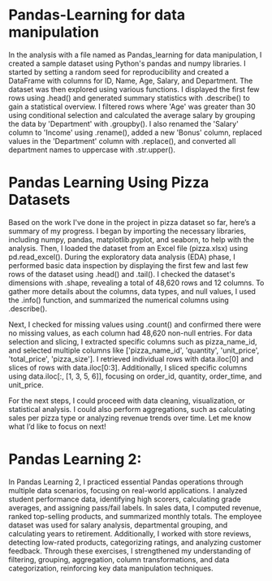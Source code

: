 # Pandas-Learning for data manipulation #
In the analysis with a file named as Pandas_learning for data manipulation, I created a sample dataset using Python's pandas and numpy libraries. I started by setting a random seed for reproducibility and created a DataFrame with columns for ID, Name, Age, Salary, and Department. The dataset was then explored using various functions. I displayed the first few rows using .head() and generated summary statistics with .describe() to gain a statistical overview. I filtered rows where 'Age' was greater than 30 using conditional selection and calculated the average salary by grouping the data by 'Department' with .groupby(). I also renamed the 'Salary' column to 'Income' using .rename(), added a new 'Bonus' column, replaced values in the 'Department' column with .replace(), and converted all department names to uppercase with .str.upper().

# Pandas Learning Using Pizza Datasets #
Based on the work I've done in the project in pizza dataset so far, here’s a summary of my progress. I began by importing the necessary libraries, including numpy, pandas, matplotlib.pyplot, and seaborn, to help with the analysis. Then, I loaded the dataset from an Excel file (pizza.xlsx) using pd.read_excel(). During the exploratory data analysis (EDA) phase, I performed basic data inspection by displaying the first few and last few rows of the dataset using .head() and .tail(). I checked the dataset's dimensions with .shape, revealing a total of 48,620 rows and 12 columns. To gather more details about the columns, data types, and null values, I used the .info() function, and summarized the numerical columns using .describe().

Next, I checked for missing values using .count() and confirmed there were no missing values, as each column had 48,620 non-null entries. For data selection and slicing, I extracted specific columns such as pizza_name_id, and selected multiple columns like ['pizza_name_id', 'quantity', 'unit_price', 'total_price', 'pizza_size']. I retrieved individual rows with data.iloc[0] and slices of rows with data.iloc[0:3]. Additionally, I sliced specific columns using data.iloc[:, [1, 3, 5, 6]], focusing on order_id, quantity, order_time, and unit_price.

For the next steps, I could proceed with data cleaning, visualization, or statistical analysis. I could also perform aggregations, such as calculating sales per pizza type or analyzing revenue trends over time. Let me know what I’d like to focus on next!

# Pandas Learning 2: # 

In Pandas Learning 2, I practiced essential Pandas operations through multiple data scenarios, focusing on real-world applications. I analyzed student performance data, identifying high scorers, calculating grade averages, and assigning pass/fail labels. In sales data, I computed revenue, ranked top-selling products, and summarized monthly totals. The employee dataset was used for salary analysis, departmental grouping, and calculating years to retirement. Additionally, I worked with store reviews, detecting low-rated products, categorizing ratings, and analyzing customer feedback. Through these exercises, I strengthened my understanding of filtering, grouping, aggregation, column transformations, and data categorization, reinforcing key data manipulation techniques.

